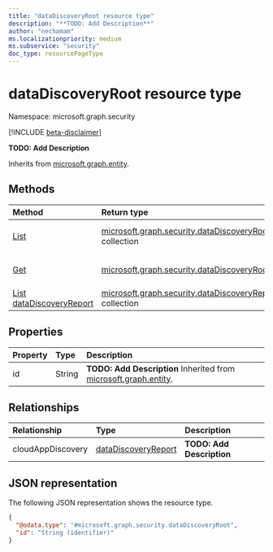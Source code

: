 ```yaml
---
title: "dataDiscoveryRoot resource type"
description: "**TODO: Add Description**"
author: "nechamam"
ms.localizationpriority: medium
ms.subservice: "security"
doc_type: resourcePageType
---
```


# dataDiscoveryRoot resource type

Namespace: microsoft.graph.security

[!INCLUDE [beta-disclaimer](../../includes/beta-disclaimer.md)]

**TODO: Add Description**


Inherits from [microsoft.graph.entity](../resources/entity.md).

## Methods
|Method|Return type|Description|
|:---|:---|:---|
|[List](../api/security-datadiscoveryroot-list.md)|[microsoft.graph.security.dataDiscoveryRoot](../resources/security-datadiscoveryroot.md) collection|Get a list of the [microsoft.graph.security.dataDiscoveryRoot](../resources/security-datadiscoveryroot.md) objects and their properties.|
|[Get](../api/security-datadiscoveryroot-get.md)|[microsoft.graph.security.dataDiscoveryRoot](../resources/security-datadiscoveryroot.md)|Read the properties and relationships of a [microsoft.graph.security.dataDiscoveryRoot](../resources/security-datadiscoveryroot.md) object.|
|[List dataDiscoveryReport](../api/security-datadiscoveryroot-list-cloudappdiscovery.md)|[microsoft.graph.security.dataDiscoveryReport](../resources/security-datadiscoveryreport.md) collection|Get the dataDiscoveryReport resources from the 

## Properties
|Property|Type|Description|
|:---|:---|:---|
|id|String|**TODO: Add Description** Inherited from [microsoft.graph.entity](../resources/entity.md).|

## Relationships
|Relationship|Type|Description|
|:---|:---|:---|
|cloudAppDiscovery|[dataDiscoveryReport](../resources/security-datadiscoveryreport.md)|**TODO: Add Description**|

## JSON representation
The following JSON representation shows the resource type.
<!-- {
  "blockType": "resource",
  "keyProperty": "id",
  "@odata.type": "microsoft.graph.security.dataDiscoveryRoot",
  "baseType": "microsoft.graph.entity",
  "openType": false
}
-->
``` json
{
  "@odata.type": "#microsoft.graph.security.dataDiscoveryRoot",
  "id": "String (identifier)"
}
```

